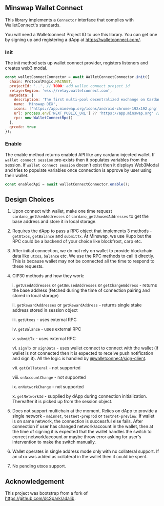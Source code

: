 ## Minswap Wallet Connect

This library implements a `Connector` interface that complies with WalletConnect's standards.

You will need a Walletconnect Project ID to use this library. You can get one by signing up and registering a dApp at https://walletconnect.com/.

### Init

The init method sets up wallet connect provider, registers listeners and creates web3 modal.

```js
const walletConnectConnector = await WalletConnectConnector.init({
  chain: ProtocolMagic.MAINNET,
  projectId: '..', // TODO: add wallet connect project id
  relayerRegion: 'wss://relay.walletconnect.com',
  metadata: {
    description: 'The first multi-pool decentralized exchange on Cardano.',
    name: 'Minswap DEX',
    icons: ['https://app.minswap.org/icons/android-chrome-192x192.png'],
    url: process.env['NEXT_PUBLIC_URL'] ?? 'https://app.minswap.org' // TODO: add website public url,
    rpc: new WalletConnectRpc()
  },
  qrcode: true
});
```

### Enable

The enable method returns enabled API like any cardano injected wallet. If `wallet connect session` pre-exists then it populates variables from the session. If `wallet connect session` doesn't exist then it displays Web3Modal and tries to populate variables once connection is approve by user using their wallet.

```js
const enabledApi = await walletConnectConnector.enable();
```

## Design Choices

1. Upon connect with wallet, make one time request `cardano_getUsedAddresses` or `cardano_getUnusedAddresses` to get the base address and store it in local storage.

2. Requires the dApp to pass a RPC object that implements 3 methods - `getUtxos`, `getBalance` and `submitTx`. At Minswap, we use Kupo but the RPC could be a backend of your choice like blockfrost, carp etc.

3. After initial connection, we do not rely on wallet to provide blockchain data like `utxos`, `balance` etc. We use the RPC methods to call it directly. This is because wallet may not be connected all the time to respond to these requests.

4. CIP30 methods and how they work:

   i. `getUsedAddresses` or `getUnusedAddresses` or `getChangeAddress` - returns the base address (fetched during the time of connection pairing and stored in local storage)

   ii. `getRewardAddresses` or `getRewardAddress` - returns single stake address stored in session object

   iii. `getUtxos` - uses external RPC

   iv. `getBalance` - uses external RPC

   v. `submitTx` - uses external RPC

   vi. `signTx` or `signData` - uses wallet connect to connect with the wallet (if wallet is not connected then it is expected to receive push notification and sign it). All the logic is handled by [@walletconnect/sign-client](https://github.com/WalletConnect/walletconnect-monorepo/tree/7c1f64f047bc57f12212c919260fa459ccd390c6/packages/sign-client).

   vii. `getCollateral` - not supported

   viii. `onAccountChange` - not supported

   ix. `onNetworkChange` - not supported

   x. `getNetworkId` - supplied by dApp during connection initialization. Thereafter it is picked up from the session object.

5. Does not support multichain at the moment. Relies on dApp to provide a single network - `mainnet`, `testnet-preprod` or `testnet-preview`. If wallet is on same network, the connection is successful else fails. After connection if user has changed network/account in the wallet, then at the time of signing it is expected that the wallet handles the switch to correct network/account or maybe throw error asking for user's intervention to make the switch manually.

6. Wallet operates in single address mode only with no collateral support. If an utxo was added as collateral in the wallet then it could be spent.

7. No pending utxos support.

## Acknowledgement

This project was bootstrap from a fork of https://github.com/dcSpark/adalib.
